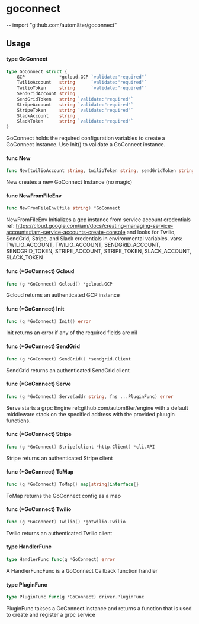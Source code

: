 # goconnect
--
    import "github.com/autom8ter/goconnect"


## Usage

#### type GoConnect

```go
type GoConnect struct {
	GCP             *gcloud.GCP `validate:"required"`
	TwilioAccount   string      `validate:"required"`
	TwilioToken     string      `validate:"required"`
	SendGridAccount string
	SendGridToken   string `validate:"required"`
	StripeAccount   string `validate:"required"`
	StripeToken     string `validate:"required"`
	SlackAccount    string
	SlackToken      string `validate:"required"`
}
```

GoConnect holds the required configuration variables to create a GoConnect
Instance. Use Init() to validate a GoConnect instance.

#### func  New

```go
func New(twilioAccount string, twilioToken string, sendGridToken string, stripeAccount string, stripeToken string, slackToken string, opts ...option.ClientOption) *GoConnect
```
New creates a new GoConnect Instance (no magic)

#### func  NewFromFileEnv

```go
func NewFromFileEnv(file string) *GoConnect
```
NewFromFileEnv Initializes a gcp instance from service account credentials ref:
https://cloud.google.com/iam/docs/creating-managing-service-accounts#iam-service-accounts-create-console
and looks for Twilio, SendGrid, Stripe, and Slack credentials in environmental
variables. vars: TWILIO_ACCOUNT, TWILIO_ACCOUNT, SENDGRID_ACCOUNT,
SENDGRID_TOKEN, STRIPE_ACCOUNT, STRIPE_TOKEN, SLACK_ACCOUNT, SLACK_TOKEN

#### func (*GoConnect) Gcloud

```go
func (g *GoConnect) Gcloud() *gcloud.GCP
```
Gcloud returns an authenticated GCP instance

#### func (*GoConnect) Init

```go
func (g *GoConnect) Init() error
```
Init returns an error if any of the required fields are nil

#### func (*GoConnect) SendGrid

```go
func (g *GoConnect) SendGrid() *sendgrid.Client
```
SendGrid returns an authenticated SendGrid client

#### func (*GoConnect) Serve

```go
func (g *GoConnect) Serve(addr string, fns ...PluginFunc) error
```
Serve starts a grpc Engine ref:github.com/autom8ter/engine with a default
middleware stack on the specified address with the provided pluugin functions.

#### func (*GoConnect) Stripe

```go
func (g *GoConnect) Stripe(client *http.Client) *cli.API
```
Stripe returns an authenticated Stripe client

#### func (*GoConnect) ToMap

```go
func (g *GoConnect) ToMap() map[string]interface{}
```
ToMap returns the GoConnect config as a map

#### func (*GoConnect) Twilio

```go
func (g *GoConnect) Twilio() *gotwilio.Twilio
```
Twilio returns an authenticated Twilio client

#### type HandlerFunc

```go
type HandlerFunc func(g *GoConnect) error
```

A HandlerFuncFunc is a GoConnect Callback function handler

#### type PluginFunc

```go
type PluginFunc func(g *GoConnect) driver.PluginFunc
```

PluginFunc takses a GoConnect instance and returns a function that is used to
create and register a grpc service
